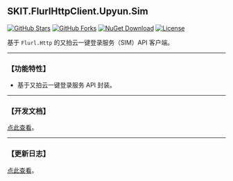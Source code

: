 ## SKIT.FlurlHttpClient.Upyun.Sim

[![GitHub Stars](https://img.shields.io/github/stars/fudiwei/DotNetCore.SKIT.FlurlHttpClient.Upyun?logo=github&label=Stars)](https://github.com/fudiwei/DotNetCore.SKIT.FlurlHttpClient.Upyun) [![GitHub Forks](https://img.shields.io/github/forks/fudiwei/DotNetCore.SKIT.FlurlHttpClient.Upyun?logo=github&label=Forks)](https://github.com/fudiwei/DotNetCore.SKIT.FlurlHttpClient.Upyun) [![NuGet Download](https://img.shields.io/nuget/dt/SKIT.FlurlHttpClient.Upyun.Sim.svg?sanitize=true&label=Downloads)](https://www.nuget.org/packages/SKIT.FlurlHttpClient.Upyun.Sim) [![License](https://img.shields.io/github/license/fudiwei/DotNetCore.SKIT.FlurlHttpClient.Upyun?label=License)](https://mit-license.org/)

基于 `Flurl.Http` 的又拍云一键登录服务（SIM）API 客户端。

---

### 【功能特性】

-   基于又拍云一键登录服务 API 封装。

---

### 【开发文档】

[点此查看](https://github.com/fudiwei/DotNetCore.SKIT.FlurlHttpClient.Upyun)。

---

### 【更新日志】

[点此查看](https://github.com/fudiwei/DotNetCore.SKIT.FlurlHttpClient.Upyun/blob/main/CHANGELOG.md)。